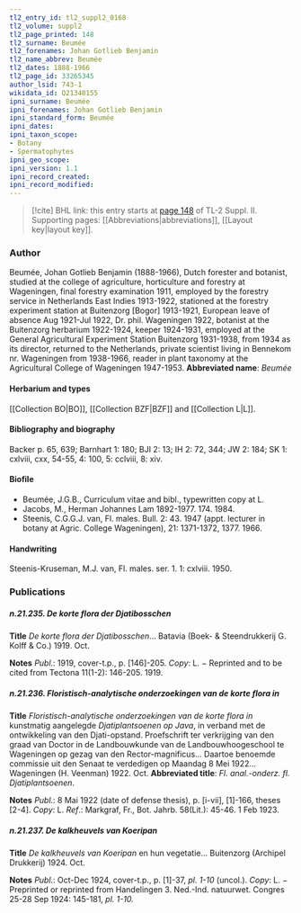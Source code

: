 ```yaml
---
tl2_entry_id: tl2_suppl2_0168
tl2_volume: suppl2
tl2_page_printed: 148
tl2_surname: Beumée
tl2_forenames: Johan Gotlieb Benjamin
tl2_name_abbrev: Beumée
tl2_dates: 1888-1966
tl2_page_id: 33265345
author_lsid: 743-1
wikidata_id: Q21340155
ipni_surname: Beumée
ipni_forenames: Johan Gotlieb Benjamin
ipni_standard_form: Beumée
ipni_dates: 
ipni_taxon_scope: 
- Botany
- Spermatophytes
ipni_geo_scope: 
ipni_version: 1.1
ipni_record_created: 
ipni_record_modified:
---
```



> [!cite] BHL link: this entry starts at [page 148](https://www.biodiversitylibrary.org/page/33265345) of TL-2 Suppl. II.
> Supporting pages: [[Abbreviations|abbreviations]], [[Layout key|layout key]].

### Author

Beumée, Johan Gotlieb Benjamin (1888-1966), Dutch forester and botanist, studied at the college of agriculture, horticulture and forestry at Wageningen, final forestry examination 1911, employed by the forestry service in Netherlands East Indies 1913-1922, stationed at the forestry experiment station at Buitenzorg \[Bogor\] 1913-1921, European leave of absence Aug 1921-Jul 1922, Dr. phil. Wageningen 1922, botanist at the Buitenzorg herbarium 1922-1924, keeper 1924-1931, employed at the General Agricultural Experiment Station Buitenzorg 1931-1938, from 1934 as its director, returned to the Netherlands, private scientist living in Bennekom nr. Wageningen from 1938-1966, reader in plant taxonomy at the Agricultural College of Wageningen 1947-1953. 
**Abbreviated name**: *Beumée*

#### Herbarium and types

[[Collection BO|BO]], [[Collection BZF|BZF]] and [[Collection L|L]].

#### Bibliography and biography

Backer p. 65, 639; Barnhart 1: 180; BJI 2: 13; IH 2: 72, 344; JW 2: 184; SK 1: cxlviii, cxx, 54-55, 4: 100, 5: cclviii, 8: xiv.

#### Biofile

- Beumée, J.G.B., Curriculum vitae and bibl., typewritten copy at L.
- Jacobs, M., Herman Johannes Lam 1892-1977. 174. 1984.
- Steenis, C.G.G.J. van, Fl. males. Bull. 2: 43. 1947 (appt. lecturer in botany at Agric. College Wageningen), 21: 1371-1372, 1377. 1966.

#### Handwriting

Steenis-Kruseman, M.J. van, Fl. males. ser. 1. 1: cxlviii. 1950.

### Publications

##### n.21.235. De korte flora der Djatibosschen

**Title**
*De korte flora der Djatibosschen*... Batavia (Boek- & Steendrukkerij G. Kolff & Co.) 1919. Oct.

**Notes**
*Publ*.: 1919, cover-t.p., p. \[146\]-205. *Copy*: L. − Reprinted and to be cited from Tectona 11(1-2): 146-205. 1919.

##### n.21.236. Floristisch-analytische onderzoekingen van de korte flora in

**Title**
*Floristisch-analytische onderzoekingen van de korte flora in* kunstmatig aangelegde *Djatiplantsoenen op Java*, in verband met de ontwikkeling van den Djati-opstand. Proefschrift ter verkrijging van den graad van Doctor in de Landbouwkunde van de Landbouwhoogeschool te Wageningen op gezag van den Rector-magnificus... Daartoe benoemde commissie uit den Senaat te verdedigen op Maandag 8 Mei 1922... Wageningen (H. Veenman) 1922. Oct.
**Abbreviated title**: *Fl. anal.-onderz. fl. Djatiplantsoenen*.

**Notes**
*Publ*.: 8 Mai 1922 (date of defense thesis), p. \[i-vii\], \[1\]-166, theses \[2-4\]. *Copy*: L.
*Ref*.: Markgraf, Fr., Bot. Jahrb. 58(Lit.): 45-46. 1 Feb 1923.

##### n.21.237. De kalkheuvels van Koeripan

**Title**
*De kalkheuvels van Koeripan* en hun vegetatie... Buitenzorg (Archipel Drukkerij) 1924. Oct.

**Notes**
*Publ*.: Oct-Dec 1924, cover-t.p., p. \[1\]-37, *pl. 1-10* (uncol.). *Copy*: L. − Preprinted or reprinted from Handelingen 3. Ned.-Ind. natuurwet. Congres 25-28 Sep 1924: 145-181, *pl. 1-10.*

